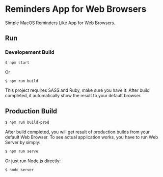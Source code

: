 # Reminders App for Web Browsers
Simple MacOS Reminders Like App for Web Browsers.

## Run
### Developement Build
```bash
$ npm start
```

Or

```bash
$ npm run build
```

This project requires SASS and Ruby, make sure you have it.
After build completed, it automatically show the result to your default browser.

## Production Build
```bash
$ npm run build-prod
```

After build completed, you will get result of production builds from your default Web Browser.
To see actual application works, you have to run Web Server by simply:

```bash
$ npm run serve
```

Or just run Node.js directly:

```bash
$ node server
```